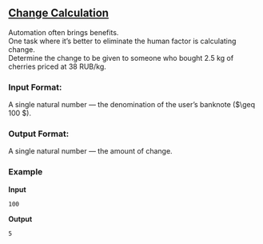 ## [Change Calculation](../../../solutions/2.1/21_d.py)

Automation often brings benefits.  
One task where it’s better to eliminate the human factor is calculating change.  
Determine the change to be given to someone who bought 2.5 kg of cherries priced at 38 RUB/kg.

### Input Format:

A single natural number — the denomination of the user’s banknote ($\geq 100 $).

### Output Format:

A single natural number — the amount of change.

### Example

**Input**  
```plaintext
100
```

**Output**  
```plaintext
5
```